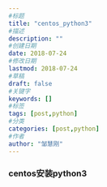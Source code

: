 ```yaml
---
#标题
title: "centos_python3"
#描述
description: ""
#创建日期
date: 2018-07-24
#修改日期
lastmod: 2018-07-24
#草稿
draft: false
#关键字
keywords: []
#标签
tags: [post,python]
#分类
categories: [post,python]
#作者
author: "邹慧刚"
---
```

### centos安装python3


